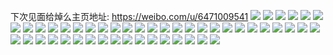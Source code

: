 下次见面给焯么主页地址: https://weibo.com/u/6471009541 
![](https://wx4.sinaimg.cn/mw2000/0073VHbDly1h954rczxyuj33402c0hdu.jpg) 
![](https://wx4.sinaimg.cn/mw2000/0073VHbDly1h954r9l8kzj33402c0u0x.jpg) 
![](https://wx4.sinaimg.cn/mw2000/0073VHbDly1h954r8ie5zj33402c0u0y.jpg) 
![](https://wx4.sinaimg.cn/mw2000/0073VHbDly1h954r5ronjj33402c0qv6.jpg) 
![](https://wx4.sinaimg.cn/mw2000/0073VHbDly1h954r6r4j0j31yr2mchdt.jpg) 
![](https://wx4.sinaimg.cn/mw2000/0073VHbDly1h954rb9mcrj33402c0qv6.jpg) 
![](https://wx4.sinaimg.cn/mw2000/0073VHbDly1h954ssdfhcj30ry119dr7.jpg) 
![](https://wx4.sinaimg.cn/mw2000/0073VHbDly1h954solwunj30rg10mk7y.jpg) 
![](https://wx4.sinaimg.cn/mw2000/0073VHbDly1h954sq9eg8j30tt13r4ix.jpg) 
![](https://wx4.sinaimg.cn/mw2000/0073VHbDly1h954lslb69j31nz27zkjl.jpg) 
![](https://wx4.sinaimg.cn/mw2000/0073VHbDly1h954l6dtu9j33402c0qv9.jpg) 
![](https://wx4.sinaimg.cn/mw2000/0073VHbDly1h954l9p4knj32dc35su0y.jpg) 
![](https://wx4.sinaimg.cn/mw2000/0073VHbDly1h954lh1fo5j32dd35se82.jpg) 
![](https://wx4.sinaimg.cn/mw2000/0073VHbDly1h954lehttdj31o0280b29.jpg) 
![](https://wx4.sinaimg.cn/mw2000/0073VHbDly1h954lcwqf0j31u42ck4qr.jpg) 
![](https://wx4.sinaimg.cn/mw2000/0073VHbDly1h954ks5qlsj33402c04qq.jpg) 
![](https://wx4.sinaimg.cn/mw2000/0073VHbDly1h954li1zu1j30yi0pu488.jpg) 
![](https://wx4.sinaimg.cn/mw2000/0073VHbDly1h954lrc8g9j33402c0e83.jpg) 
![](https://wx4.sinaimg.cn/mw2000/0073VHbDly1h954f0ypwvj32dc35snpg.jpg) 
![](https://wx4.sinaimg.cn/mw2000/0073VHbDly1h954fc8rjyj31r02c0kjm.jpg) 
![](https://wx4.sinaimg.cn/mw2000/0073VHbDly1h954f3arguj32ak323e82.jpg) 
![](https://wx4.sinaimg.cn/mw2000/0073VHbDly1h954f4fhakj32c0340u0x.jpg) 
![](https://wx4.sinaimg.cn/mw2000/0073VHbDly1h954f5eqfsj32c0340npd.jpg) 
![](https://wx4.sinaimg.cn/mw2000/0073VHbDly1h954fa7touj33402c0kjn.jpg) 
![](https://wx4.sinaimg.cn/mw2000/0073VHbDly1h954f7wwdjj32c0340hdv.jpg) 
![](https://wx4.sinaimg.cn/mw2000/0073VHbDly1h954fe6updj33402c07wj.jpg) 
![](https://wx4.sinaimg.cn/mw2000/0073VHbDly1h954fggchnj33402c0hdv.jpg) 
![](https://wx4.sinaimg.cn/mw2000/0073VHbDly1h954bhpl3zj31400u0tne.jpg) 
![](https://wx4.sinaimg.cn/mw2000/0073VHbDly1h954binez6j31400u0duq.jpg) 
![](https://wx4.sinaimg.cn/mw2000/0073VHbDly1h954bjllbgj31400u07kf.jpg) 
![](https://wx4.sinaimg.cn/mw2000/0073VHbDly1h954bk9c22j31400u0gy7.jpg) 
![](https://wx4.sinaimg.cn/mw2000/0073VHbDly1h954bla6dkj30u00u0dl3.jpg) 
![](https://wx4.sinaimg.cn/mw2000/0073VHbDly1h954bkw3mrj31400u0qew.jpg) 
![](https://wx4.sinaimg.cn/mw2000/0073VHbDly1h954bmecxwj30u01407fl.jpg) 
![](https://wx4.sinaimg.cn/mw2000/0073VHbDly1h954blsppvj31400u0gtf.jpg) 
![](https://wx4.sinaimg.cn/mw2000/0073VHbDly1h954bgxanmj30u0140nar.jpg) 
![](https://wx4.sinaimg.cn/mw2000/0073VHbDly1h95497vyw7j30u01400zl.jpg) 
![](https://wx4.sinaimg.cn/mw2000/0073VHbDly1h95498hx4nj31400u0qbn.jpg) 
![](https://wx4.sinaimg.cn/mw2000/0073VHbDly1h95499d6tqj31400u011h.jpg) 
![](https://wx4.sinaimg.cn/mw2000/0073VHbDly1h95499swctj31400u0gtg.jpg) 
![](https://wx4.sinaimg.cn/mw2000/0073VHbDly1h9549adgd6j31400u0gu9.jpg) 
![](https://wx4.sinaimg.cn/mw2000/0073VHbDly1h9549auptyj31400u0n5r.jpg) 
![](https://wx4.sinaimg.cn/mw2000/0073VHbDly1h9547j67lej31400u0dn0.jpg) 
![](https://wx4.sinaimg.cn/mw2000/0073VHbDly1h9547imzztj31400u07fn.jpg) 
![](https://wx4.sinaimg.cn/mw2000/0073VHbDly1h9547lb5gaj31400u0tja.jpg) 
![](https://wx4.sinaimg.cn/mw2000/0073VHbDly1h9547jqwwyj31410u0dqb.jpg) 
![](https://wx4.sinaimg.cn/mw2000/0073VHbDly1h9547kapw6j30u013kajh.jpg) 
![](https://wx4.sinaimg.cn/mw2000/0073VHbDly1h9547kqui9j31410u0jzr.jpg) 
